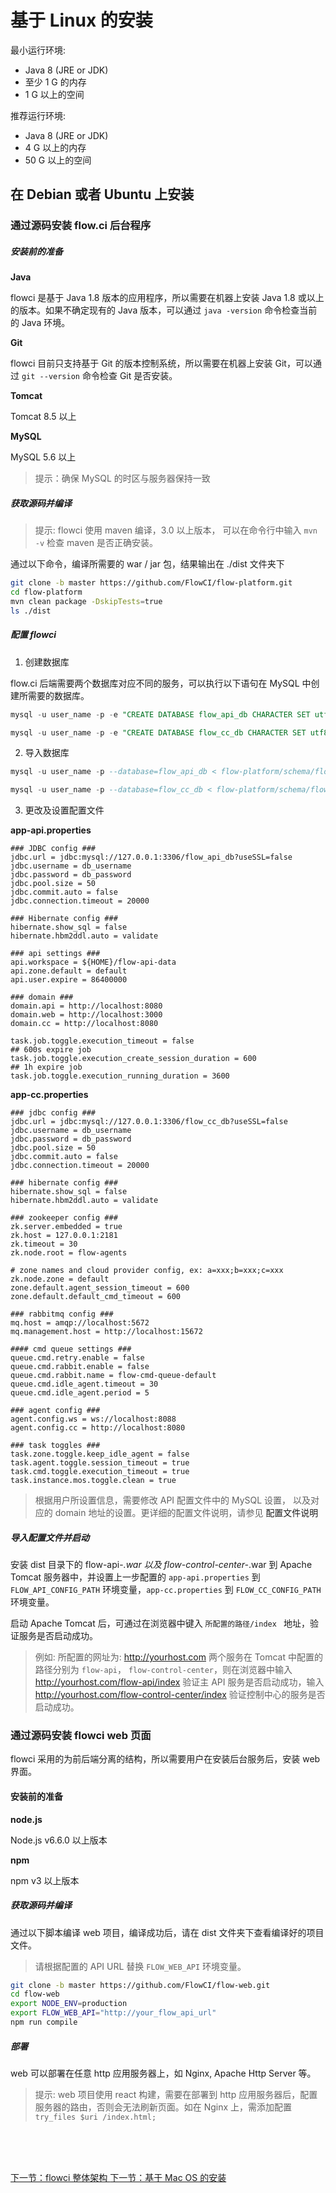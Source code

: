 # 基于 Linux 的安装

最小运行环境:

- Java 8 (JRE or JDK)
- 至少 1 G 的内存
- 1 G 以上的空间

推荐运行环境: 

- Java 8 (JRE or JDK)
- 4 G 以上的内存
- 50 G 以上的空间

## 在 Debian 或者 Ubuntu 上安装

### 通过源码安装 flow.ci 后台程序

##### 安装前的准备

**Java**

flowci 是基于 Java 1.8 版本的应用程序，所以需要在机器上安装 Java 1.8 或以上的版本。如果不确定现有的 Java 版本，可以通过 `java -version` 命令检查当前的 Java 环境。

**Git**

flowci 目前只支持基于 Git 的版本控制系统，所以需要在机器上安装 Git，可以通过 `git --version` 命令检查 Git 是否安装。

**Tomcat**

Tomcat 8.5 以上

**MySQL**

MySQL 5.6 以上
> 提示：确保 MySQL 的时区与服务器保持一致


##### 获取源码并编译

> 提示: flowci 使用 maven 编译，3.0 以上版本， 可以在命令行中输入 `mvn -v` 检查 maven 是否正确安装。

  通过以下命令，编译所需要的 war / jar 包，结果输出在 ./dist 文件夹下

  ```bash
git clone -b master https://github.com/FlowCI/flow-platform.git
cd flow-platform
mvn clean package -DskipTests=true
ls ./dist
  ```

##### 配置 flowci

1. 创建数据库

  flow.ci 后端需要两个数据库对应不同的服务，可以执行以下语句在 MySQL 中创建所需要的数据库。

  ```sql
  mysql -u user_name -p -e "CREATE DATABASE flow_api_db CHARACTER SET utf8 COLLATE utf8_bin;"

  mysql -u user_name -p -e "CREATE DATABASE flow_cc_db CHARACTER SET utf8 COLLATE utf8_bin;"
```

2. 导入数据库

  ```sql
  mysql -u user_name -p --database=flow_api_db < flow-platform/schema/flow_api_db.sql

  mysql -u user_name -p --database=flow_cc_db < flow-platform/schema/flow_cc_db.sql
```

3. 更改及设置配置文件

  **app-api.properties**

   ```properties
   ### JDBC config ###
   jdbc.url = jdbc:mysql://127.0.0.1:3306/flow_api_db?useSSL=false
   jdbc.username = db_username
   jdbc.password = db_password
   jdbc.pool.size = 50
   jdbc.commit.auto = false
   jdbc.connection.timeout = 20000

   ### Hibernate config ###
   hibernate.show_sql = false
   hibernate.hbm2ddl.auto = validate

   ### api settings ###
   api.workspace = ${HOME}/flow-api-data
   api.zone.default = default
   api.user.expire = 86400000

   ### domain ###
   domain.api = http://localhost:8080
   domain.web = http://localhost:3000
   domain.cc = http://localhost:8080

   task.job.toggle.execution_timeout = false
   ## 600s expire job
   task.job.toggle.execution_create_session_duration = 600
   ## 1h expire job
   task.job.toggle.execution_running_duration = 3600
   ```
   
   **app-cc.properties**
   
  ```properties
  ### jdbc config ###
  jdbc.url = jdbc:mysql://127.0.0.1:3306/flow_cc_db?useSSL=false
  jdbc.username = db_username
jdbc.password = db_password
jdbc.pool.size = 50
jdbc.commit.auto = false
jdbc.connection.timeout = 20000

  ### hibernate config ###
hibernate.show_sql = false
hibernate.hbm2ddl.auto = validate

  ### zookeeper config ###
zk.server.embedded = true
zk.host = 127.0.0.1:2181
zk.timeout = 30
zk.node.root = flow-agents

  # zone names and cloud provider config, ex: a=xxx;b=xxx;c=xxx
zk.node.zone = default
zone.default.agent_session_timeout = 600
zone.default.default_cmd_timeout = 600

  ### rabbitmq config ###
mq.host = amqp://localhost:5672
mq.management.host = http://localhost:15672

  #### cmd queue settings ###
queue.cmd.retry.enable = false
queue.cmd.rabbit.enable = false
queue.cmd.rabbit.name = flow-cmd-queue-default
queue.cmd.idle_agent.timeout = 30
queue.cmd.idle_agent.period = 5

  ### agent config ###
agent.config.ws = ws://localhost:8088
agent.config.cc = http://localhost:8080

  ### task toggles ###
task.zone.toggle.keep_idle_agent = false
task.agent.toggle.session_timeout = true
task.cmd.toggle.execution_timeout = true
task.instance.mos.toggle.clean = true
   ```

  > 根据用户所设置信息，需要修改 API 配置文件中的 MySQL 设置， 以及对应的 domain 地址的设置。更详细的配置文件说明，请参见 <a>配置文件说明</a>

##### 导入配置文件并启动
 
安装 dist 目录下的 flow-api-*.war 以及 flow-control-center-*.war 到 Apache Tomcat 服务器中，并设置上一步配置的 `app-api.properties` 到 `FLOW_API_CONFIG_PATH` 环境变量，`app-cc.properties` 到 `FLOW_CC_CONFIG_PATH` 环境变量。

启动 Apache Tomcat 后，可通过在浏览器中键入 `所配置的路径/index ` 地址，验证服务是否启动成功。

> 例如: 所配置的网址为: http://yourhost.com
> 两个服务在 Tomcat 中配置的路径分别为 `flow-api`， `flow-control-center`，则在浏览器中输入 http://yourhost.com/flow-api/index 验证主 API 服务是否启动成功，输入 http://yourhost.com/flow-control-center/index 验证控制中心的服务是否启动成功。


### 通过源码安装 flowci web 页面

flowci 采用的为前后端分离的结构，所以需要用户在安装后台服务后，安装 web 界面。

#### 安装前的准备

**node.js**

Node.js v6.6.0 以上版本

**npm**

npm v3 以上版本


##### 获取源码并编译

通过以下脚本编译 web 项目，编译成功后，请在 dist 文件夹下查看编译好的项目文件。

> 请根据配置的 API URL 替换 `FLOW_WEB_API` 环境变量。

```bash
git clone -b master https://github.com/FlowCI/flow-web.git
cd flow-web
export NODE_ENV=production
export FLOW_WEB_API="http://your_flow_api_url"
npm run compile
```

##### 部署

web 可以部署在任意 http 应用服务器上，如 Nginx, Apache Http Server 等。
> 提示: web 项目使用 react 构建，需要在部署到 http 应用服务器后，配置服务器的路由，否则会无法刷新页面。如在 Nginx 上，需添加配置 `try_files $uri /index.html;`


<br/><br/><br/>

<div id="bom">
<a href="./intro_framework.md">下一节：flowci 整体架构 </a>
<a href="./cf_osx.md">下一节：基于 Mac OS 的安装 </a>
</div>

<link rel="stylesheet" rev="stylesheet" href="flow.css" type="text/css"/> 